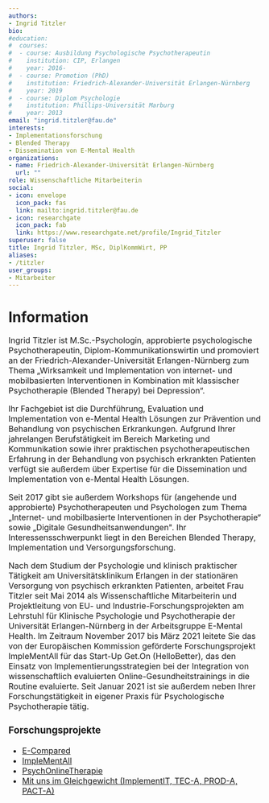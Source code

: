 ```yaml
---
authors:
- Ingrid Titzler
bio:
#education:
#  courses:
#  - course: Ausbildung Psychologische Psychotherapeutin
#    institution: CIP, Erlangen
#    year: 2016-
#  - course: Promotion (PhD)
#    institution: Friedrich-Alexander-Universität Erlangen-Nürnberg
#    year: 2019
#  - course: Diplom Psychologie
#    institution: Phillips-Universität Marburg
#    year: 2013
email: "ingrid.titzler@fau.de"
interests:
- Implementationsforschung
- Blended Therapy
- Dissemination von E-Mental Health
organizations:
- name: Friedrich-Alexander-Universität Erlangen-Nürnberg
  url: ""
role: Wissenschaftliche Mitarbeiterin
social:
- icon: envelope
  icon_pack: fas
  link: mailto:ingrid.titzler@fau.de
- icon: researchgate
  icon_pack: fab
  link: https://www.researchgate.net/profile/Ingrid_Titzler
superuser: false
title: Ingrid Titzler, MSc, DiplKommWirt, PP
aliases:
- /titzler
user_groups:
- Mitarbeiter
---
```


# Information

<font size="3">

Ingrid Titzler ist M.Sc.-Psychologin, approbierte psychologische Psychotherapeutin, Diplom-Kommunikationswirtin und promoviert an der Friedrich-Alexander-Universität Erlangen-Nürnberg zum Thema „Wirksamkeit und Implementation von internet- und mobilbasierten Interventionen in Kombination mit klassischer Psychotherapie (Blended Therapy) bei Depression“.

Ihr Fachgebiet ist die Durchführung, Evaluation und Implementation von e-Mental Health Lösungen zur Prävention und Behandlung von psychischen Erkrankungen. Aufgrund Ihrer jahrelangen Berufstätigkeit im Bereich Marketing und Kommunikation sowie ihrer praktischen psychotherapeutischen Erfahrung in der Behandlung von psychisch erkrankten Patienten verfügt sie außerdem über Expertise für die Dissemination und Implementation von e-Mental Health Lösungen.

Seit 2017 gibt sie außerdem Workshops für (angehende und approbierte) Psychotherapeuten und Psychologen zum Thema „Internet- und mobilbasierte Interventionen in der Psychotherapie“ sowie „Digitale Gesundheitsanwendungen". Ihr Interessensschwerpunkt liegt in den Bereichen Blended Therapy, Implementation und Versorgungsforschung.

Nach dem Studium der Psychologie und klinisch praktischer Tätigkeit am Universitätsklinikum Erlangen in der stationären Versorgung von psychisch erkrankten Patienten, arbeitet Frau Titzler seit Mai 2014 als Wissenschaftliche Mitarbeiterin und Projektleitung von EU- und Industrie-Forschungsprojekten am Lehrstuhl für Klinische Psychologie und Psychotherapie der Universität Erlangen-Nürnberg in der Arbeitsgruppe E-Mental Health. Im Zeitraum November 2017 bis März 2021 leitete Sie das von der Europäischen Kommission geförderte Forschungsprojekt ImpleMentAll für das Start-Up Get.On (HelloBetter), das den Einsatz von Implementierungsstrategien bei der Integration von wissenschaftlich evaluierten Online-Gesundheitstrainings in die Routine evaluierte. Seit Januar 2021 ist sie außerdem neben Ihrer Forschungstätigkeit in eigener Praxis für Psychologische Psychotherapie tätig.

<p></p>

### Forschungsprojekte

- [E-Compared](www.e-compared.eu)
- [ImpleMentAll](www.implementall.eu)
- [PsychOnlineTherapie](www.psychonlinetherapie.de)
- [Mit uns im Gleichgewicht (ImplementIT, TEC-A, PROD-A, PACT-A)](https://klips.phil.fau.de/mit-uns-im-gleichgewicht)


</font>
